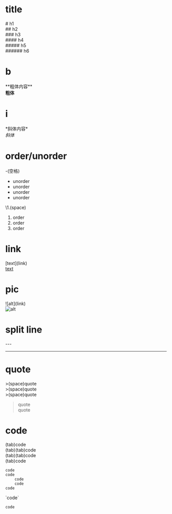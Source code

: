 # title

\# h1  
\#\# h2  
\#\#\# h3  
\#\#\#\# h4  
\#\#\#\#\# h5  
\#\#\#\#\#\# h6

# b

\*\*粗体内容\*\*  
**粗体**

# i

\*斜体内容\*  
_斜体_

# order/unorder

\-(空格)

- unorder
- unorder
- unorder
- unorder

\1.(space)

1. order
2. order
3. order

# link

\[text\]\(link\)  
[text](link)

# pic

\!\[alt\]\(link\)  
![alt](link)

# split line

\-\-\-

---

# quote

\>(space)quote  
\>(space)quote  
\>(space)quote

> quote  
> quote

# code

(tab)code  
(tab)(tab)code  
(tab)(tab)code  
(tab)code

    code
    code
    	code
    	code
    code

\`code\`

`code`
